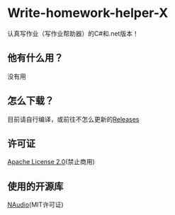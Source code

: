 # Write-homework-helper-X
认真写作业（写作业帮助器）的C#和.net版本！
## 他有什么用？
没有用
## 怎么下载？
目前请自行编译，或前往不怎么更新的[Releases](https://github.com/xiaojiangxj233/Write-homework-helper-X/releases)
## 许可证
[Apache License 2.0](https://www.apache.org/licenses/LICENSE-2.0.html)(禁止商用)
## 使用的开源库
[NAudio](https://github.com/naudio/NAudio)(MIT许可证)
